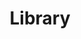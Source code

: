 ---
title: "Library"
subtitle: ""
# meta description
description: "This is meta description"
draft: false
layout: "about"


# about
about:
  title: "Library"
  content: "Create a best strategic tool, share it with your team and ensure it’s on track with intuitive dashboards. Simple enough with the flexibility Lorem ipsum dolor sit amet consectetur adipisicing elit. "
  image: "images/about.jpg"

---